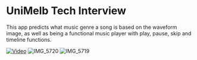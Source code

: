 # UniMelb Tech Interview

This app predicts what music genre a song is based on the waveform image, as well as being a functional music player with play, pause, skip and timeline functions.

[![Video](https://img.youtube.com/vi/iyTocWBWm5s/0.jpg)](https://www.youtube.com/watch?v=iyTocWBWm5s)
![IMG_5720](https://github.com/guywitherow/unimelb/assets/53545302/04d95629-48bc-486a-9232-b2bb09e6c218)
![IMG_5719](https://github.com/guywitherow/unimelb/assets/53545302/2d577a79-1d8b-4b88-b128-d282a3098043)
